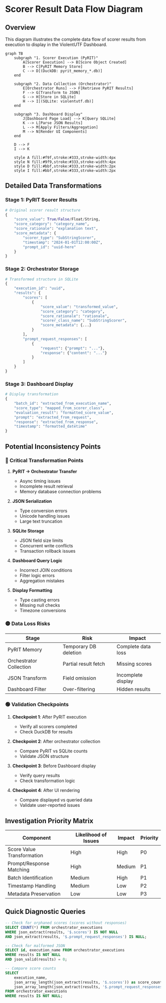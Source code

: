 # Scorer Result Data Flow Diagram

## Overview
This diagram illustrates the complete data flow of scorer results from execution to display in the ViolentUTF Dashboard.

```mermaid
graph TB
    subgraph "1. Scorer Execution (PyRIT)"
        A[Scorer Execution] --> B[Score Object Created]
        B --> C[PyRIT Memory Store]
        C --> D[(DuckDB: pyrit_memory_*.db)]
    end
    
    subgraph "2. Data Collection (Orchestrator)"
        E[Orchestrator Runs] --> F[Retrieve PyRIT Results]
        F --> G[Transform to JSON]
        G --> H[Store in SQLite]
        H --> I[(SQLite: violentutf.db)]
    end
    
    subgraph "3. Dashboard Display"
        J[Dashboard Page Load] --> K[Query SQLite]
        K --> L[Parse JSON Results]
        L --> M[Apply Filters/Aggregation]
        M --> N[Render UI Components]
    end
    
    D --> F
    I --> K
    
    style A fill:#f9f,stroke:#333,stroke-width:4px
    style N fill:#9f9,stroke:#333,stroke-width:4px
    style D fill:#bbf,stroke:#333,stroke-width:2px
    style I fill:#bbf,stroke:#333,stroke-width:2px
```

## Detailed Data Transformations

### Stage 1: PyRIT Scorer Results
```python
# Original scorer result structure
{
    "score_value": True/False/Float/String,
    "score_category": "category_name",
    "score_rationale": "explanation text",
    "score_metadata": {
        "scorer_type": "SubStringScorer",
        "timestamp": "2024-01-01T12:00:00Z",
        "prompt_id": "uuid-here"
    }
}
```

### Stage 2: Orchestrator Storage
```python
# Transformed structure in SQLite
{
    "execution_id": "uuid",
    "results": {
        "scores": [
            {
                "score_value": "transformed_value",
                "score_category": "category",
                "score_rationale": "rationale",
                "scorer_class_name": "SubStringScorer",
                "score_metadata": {...}
            }
        ],
        "prompt_request_responses": [
            {
                "request": {"prompt": "..."},
                "response": {"content": "..."}
            }
        ]
    }
}
```

### Stage 3: Dashboard Display
```python
# Display transformation
{
    "batch_id": "extracted_from_execution_name",
    "score_type": "mapped_from_scorer_class",
    "evaluation_result": "formatted_score_value",
    "prompt": "extracted_from_request",
    "response": "extracted_from_response",
    "timestamp": "formatted_datetime"
}
```

## Potential Inconsistency Points

### 🔴 Critical Transformation Points

1. **PyRIT → Orchestrator Transfer**
   - Async timing issues
   - Incomplete result retrieval
   - Memory database connection problems

2. **JSON Serialization**
   - Type conversion errors
   - Unicode handling issues
   - Large text truncation

3. **SQLite Storage**
   - JSON field size limits
   - Concurrent write conflicts
   - Transaction rollback issues

4. **Dashboard Query Logic**
   - Incorrect JOIN conditions
   - Filter logic errors
   - Aggregation mistakes

5. **Display Formatting**
   - Type casting errors
   - Missing null checks
   - Timezone conversions

### 🟡 Data Loss Risks

| Stage | Risk | Impact |
|-------|------|--------|
| PyRIT Memory | Temporary DB deletion | Complete data loss |
| Orchestrator Collection | Partial result fetch | Missing scores |
| JSON Transform | Field omission | Incomplete display |
| Dashboard Filter | Over-filtering | Hidden results |

### 🟢 Validation Checkpoints

1. **Checkpoint 1**: After PyRIT execution
   - Verify all scorers completed
   - Check DuckDB for results

2. **Checkpoint 2**: After orchestrator collection
   - Compare PyRIT vs SQLite counts
   - Validate JSON structure

3. **Checkpoint 3**: Before Dashboard display
   - Verify query results
   - Check transformation logic

4. **Checkpoint 4**: After UI rendering
   - Compare displayed vs queried data
   - Validate user-reported issues

## Investigation Priority Matrix

| Component | Likelihood of Issues | Impact | Priority |
|-----------|---------------------|---------|----------|
| Score Value Transformation | High | High | P0 |
| Prompt/Response Matching | High | Medium | P1 |
| Batch Identification | Medium | High | P1 |
| Timestamp Handling | Medium | Low | P2 |
| Metadata Preservation | Low | Low | P3 |

## Quick Diagnostic Queries

```sql
-- Check for orphaned scores (scores without responses)
SELECT COUNT(*) FROM orchestrator_executions 
WHERE json_extract(results, '$.scores') IS NOT NULL 
AND json_extract(results, '$.prompt_request_responses') IS NULL;

-- Check for malformed JSON
SELECT id, execution_name FROM orchestrator_executions 
WHERE results IS NOT NULL 
AND json_valid(results) = 0;

-- Compare score counts
SELECT 
    execution_name,
    json_array_length(json_extract(results, '$.scores')) as score_count,
    json_array_length(json_extract(results, '$.prompt_request_responses')) as response_count
FROM orchestrator_executions
WHERE results IS NOT NULL;
```